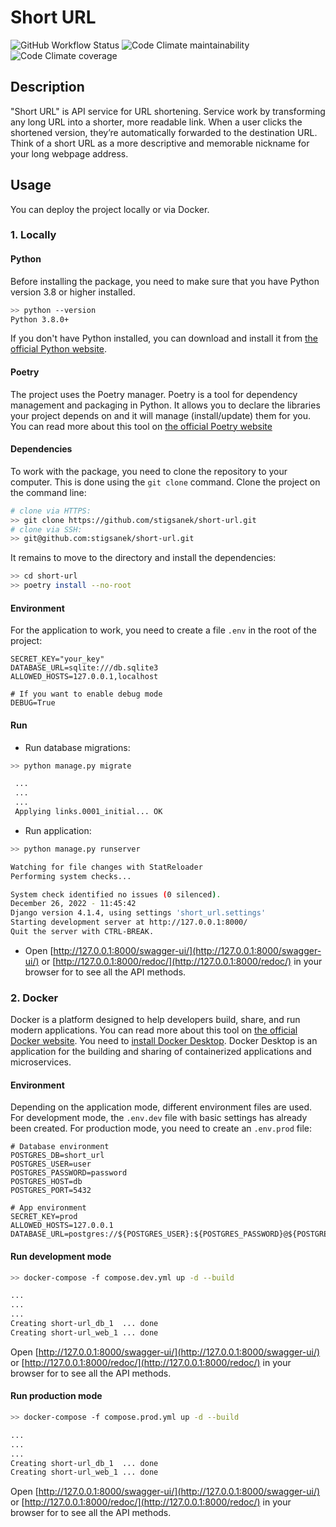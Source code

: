 # Short URL

![GitHub Workflow Status](https://img.shields.io/github/actions/workflow/status/stigsanek/short-url/pyci.yml?branch=main)
![Code Climate maintainability](https://img.shields.io/codeclimate/maintainability/stigsanek/short-url)
![Code Climate coverage](https://img.shields.io/codeclimate/coverage/stigsanek/short-url)

## Description

"Short URL" is API service for URL shortening. Service work by transforming any long URL into a shorter, more readable link. When a user clicks the shortened version, they’re automatically forwarded to the destination URL. Think of a short URL as a more descriptive and memorable nickname for your long webpage address.

## Usage

You can deploy the project locally or via Docker.

### 1. Locally

#### Python

Before installing the package, you need to make sure that you have Python version 3.8 or higher installed.

```bash
>> python --version
Python 3.8.0+
```

If you don't have Python installed, you can download and install it
from [the official Python website](https://www.python.org/downloads/).

#### Poetry

The project uses the Poetry manager. Poetry is a tool for dependency management and packaging in Python. It allows you
to declare the libraries your project depends on and it will manage (install/update) them for you. You can read more
about this tool on [the official Poetry website](https://python-poetry.org/)

#### Dependencies

To work with the package, you need to clone the repository to your computer. This is done using the `git clone` command.
Clone the project on the command line:

```bash
# clone via HTTPS:
>> git clone https://github.com/stigsanek/short-url.git
# clone via SSH:
>> git@github.com:stigsanek/short-url.git
```

It remains to move to the directory and install the dependencies:

```bash
>> cd short-url
>> poetry install --no-root
```

#### Environment

For the application to work, you need to create a file `.env` in the root of the project:

```
SECRET_KEY="your_key"
DATABASE_URL=sqlite:///db.sqlite3
ALLOWED_HOSTS=127.0.0.1,localhost

# If you want to enable debug mode
DEBUG=True
```

#### Run

* Run database migrations:

```bash
>> python manage.py migrate

 ...
 ...
 ...
 Applying links.0001_initial... OK
```

* Run application:

```bash
>> python manage.py runserver

Watching for file changes with StatReloader
Performing system checks...

System check identified no issues (0 silenced).
December 26, 2022 - 11:45:42
Django version 4.1.4, using settings 'short_url.settings'
Starting development server at http://127.0.0.1:8000/    
Quit the server with CTRL-BREAK.
```

* Open [http://127.0.0.1:8000/swagger-ui/](http://127.0.0.1:8000/swagger-ui/) or [http://127.0.0.1:8000/redoc/](http://127.0.0.1:8000/redoc/) in your browser for to see all the API methods.

### 2. Docker

Docker is a platform designed to help developers build, share, and run modern applications.
You can read more about this tool on [the official Docker website](https://www.docker.com/).
You need to [install Docker Desktop](https://www.docker.com/products/docker-desktop/).
Docker Desktop is an application for the building and sharing of containerized applications and microservices.

#### Environment

Depending on the application mode, different environment files are used.
For development mode, the `.env.dev` file with basic settings has already been created.
For production mode, you need to create an `.env.prod` file:

```
# Database environment
POSTGRES_DB=short_url
POSTGRES_USER=user
POSTGRES_PASSWORD=password
POSTGRES_HOST=db
POSTGRES_PORT=5432

# App environment
SECRET_KEY=prod
ALLOWED_HOSTS=127.0.0.1
DATABASE_URL=postgres://${POSTGRES_USER}:${POSTGRES_PASSWORD}@${POSTGRES_HOST}:${POSTGRES_PORT}/${POSTGRES_DB}
```

#### Run development mode

```bash
>> docker-compose -f compose.dev.yml up -d --build

...
...
...
Creating short-url_db_1  ... done
Creating short-url_web_1 ... done
```

Open [http://127.0.0.1:8000/swagger-ui/](http://127.0.0.1:8000/swagger-ui/) or [http://127.0.0.1:8000/redoc/](http://127.0.0.1:8000/redoc/) in your browser for to see all the API methods.

#### Run production mode

```bash
>> docker-compose -f compose.prod.yml up -d --build

...
...
...
Creating short-url_db_1  ... done
Creating short-url_web_1 ... done
```

Open [http://127.0.0.1:8000/swagger-ui/](http://127.0.0.1:8000/swagger-ui/) or [http://127.0.0.1:8000/redoc/](http://127.0.0.1:8000/redoc/) in your browser for to see all the API methods.
